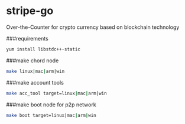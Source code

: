 # stripe-go
Over-the-Counter for crypto currency based on blockchain technology

###requirements
```bash
yum install libstdc++-static
```

###make chord node
```bash
make linux|mac|arm|win
```

###make account tools
```bash
make acc_tool target=linux|mac|arm|win
```
###make boot node for p2p network
```bash
make boot target=linux|mac|arm|win
```
